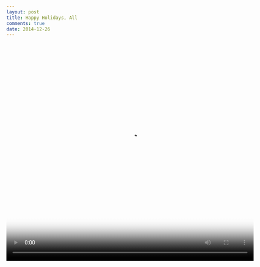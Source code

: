 ```yaml
---
layout: post
title: Happy Holidays, All
comments: true
date: 2014-12-26
---
```


<video loop="" autoplay="" poster="{{ site.baseurl }}public/movies/do-i-look-like-a-guy-with-a-plan_gp_1627683.jpg" height="572" width="648">
<source src="{{ site.baseurl }}public/movies/do-i-look-like-a-guy-with-a-plan_mp4_1627683.mp4" type="video/mp4"></source>
<source src="{{ site.baseurl }}public/movies/do-i-look-like-a-guy-with-a-plan_webm_1627683.webm" type="video/webm"></source>
Your browser does not support the video tag.
</video>
